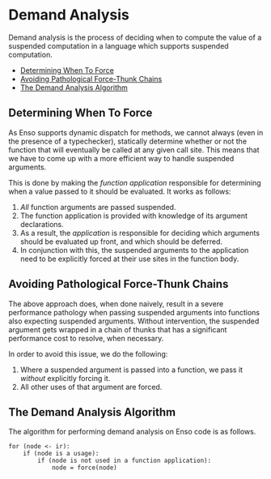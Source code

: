 # Demand Analysis
Demand analysis is the process of deciding when to compute the value of a
suspended computation in a language which supports suspended computation.

<!-- MarkdownTOC levels="2,3" autolink="true" -->

- [Determining When To Force](#determining-when-to-force)
- [Avoiding Pathological Force-Thunk Chains](#avoiding-pathological-force-thunk-chains)
- [The Demand Analysis Algorithm](#the-demand-analysis-algorithm)

<!-- /MarkdownTOC -->

## Determining When To Force
As Enso supports dynamic dispatch for methods, we cannot always (even in the
presence of a typechecker), statically determine whether or not the function 
that will eventually be called at any given call site. This means that we have
to come up with a more efficient way to handle suspended arguments. 

This is done by making the _function application_ responsible for determining
when a value passed to it should be evaluated. It works as follows:

1.  _All_ function arguments are passed suspended.
2.  The function application is provided with knowledge of its argument
    declarations.
3.  As a result, the _application_ is responsible for deciding which arguments
    should be evaluated up front, and which should be deferred.
4.  In conjunction with this, the suspended arguments to the application need to
    be explicitly forced at their use sites in the function body.

## Avoiding Pathological Force-Thunk Chains
The above approach does, when done naively, result in a severe performance
pathology when passing suspended arguments into functions also expecting
suspended arguments. Without intervention, the suspended argument gets wrapped
in a chain of thunks that has a significant performance cost to resolve, when
necessary.

In order to avoid this issue, we do the following:

1.  Where a suspended argument is passed into a function, we pass it _without_
    explicitly forcing it.
2.  All other uses of that argument are forced.

## The Demand Analysis Algorithm
The algorithm for performing demand analysis on Enso code is as follows.

```
for (node <- ir):
    if (node is a usage):
        if (node is not used in a function application):
            node = force(node)
```
